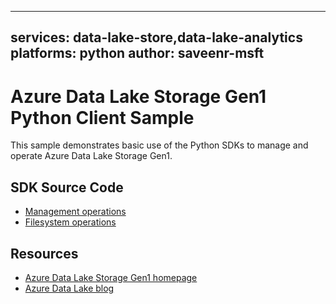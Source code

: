 
---
services: data-lake-store,data-lake-analytics
platforms: python
author: saveenr-msft
---

# Azure Data Lake Storage Gen1 Python Client Sample

This sample demonstrates basic use of the Python SDKs to manage and operate Azure Data Lake Storage Gen1.

## SDK Source Code
* [Management operations](https://github.com/Azure/azure-sdk-for-python/tree/master/azure-mgmt-datalake-store)
* [Filesystem operations](https://github.com/Azure/azure-data-lake-store-python/blob/master/azure/datalake/store/)

## Resources

* [Azure Data Lake Storage Gen1 homepage](http://azure.github.io/AzureDataLake/)
* [Azure Data Lake blog](http://aka.ms/adlblog)

